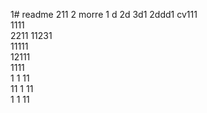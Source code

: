 1# readme 211
2 morre
1 d
2d
3d1 
2ddd1 
cv111  
1111  
2211 
11231   
11111        
12111            
1111  
1  1
11   
11
1
11   
1 
1
11
 
